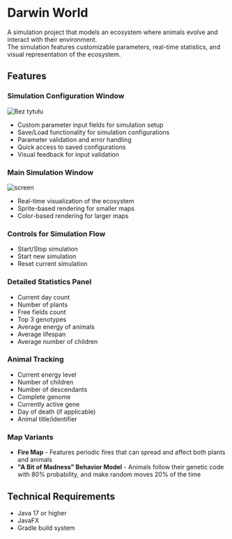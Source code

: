 # Darwin World  
A simulation project that models an ecosystem where animals evolve and interact with their environment.  
The simulation features customizable parameters, real-time statistics, and visual representation of the ecosystem.  

## Features  

### Simulation Configuration Window  
![Bez tytułu](https://github.com/user-attachments/assets/2e1bac15-b2ff-4bab-895e-29a70d7ec4d4)
- Custom parameter input fields for simulation setup  
- Save/Load functionality for simulation configurations  
- Parameter validation and error handling  
- Quick access to saved configurations  
- Visual feedback for input validation  

### Main Simulation Window  
![screen](https://github.com/user-attachments/assets/28446f22-be21-4cd7-b298-4d6cbb187732)
- Real-time visualization of the ecosystem  
- Sprite-based rendering for smaller maps  
- Color-based rendering for larger maps  

### Controls for Simulation Flow  
- Start/Stop simulation  
- Start new simulation  
- Reset current simulation  

### Detailed Statistics Panel  
- Current day count  
- Number of plants  
- Free fields count  
- Top 3 genotypes  
- Average energy of animals  
- Average lifespan  
- Average number of children  

### Animal Tracking  
- Current energy level  
- Number of children  
- Number of descendants  
- Complete genome  
- Currently active gene  
- Day of death (if applicable)  
- Animal title/identifier  

### Map Variants  
- **Fire Map** - Features periodic fires that can spread and affect both plants and animals  
- **"A Bit of Madness" Behavior Model** - Animals follow their genetic code with 80% probability, and make random moves 20% of the time  

## Technical Requirements  
- Java 17 or higher  
- JavaFX  
- Gradle build system  
